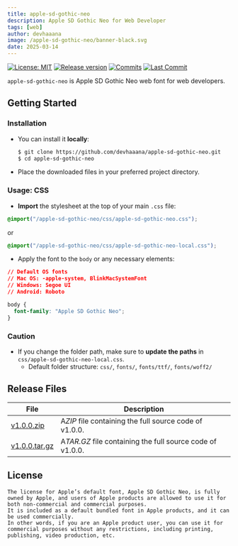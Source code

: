 ```yaml
---
title: apple-sd-gothic-neo
description: Apple SD Gothic Neo for Web Developer
tags: [web]
author: devhaaana
image: /apple-sd-gothic-neo/banner-black.svg
date: 2025-03-14
---
```

[![License: MIT](https://img.shields.io/badge/License-MIT-yellow.svg?style=for-the-badge)](LICENSE "License")
[![Release version](https://img.shields.io/github/release/devhaaana/apple-sd-gothic-neo.svg?label=Download&style=for-the-badge)](#release-files "Release Files")
[![Commits](https://img.shields.io/github/commit-activity/y/devhaaana/apple-sd-gothic-neo.svg?label=commits&style=for-the-badge)](https://github.com/devhaaana/radipy/commits "Commit History")
[![Last Commit](https://img.shields.io/github/last-commit/devhaaana/apple-sd-gothic-neo.svg?label=&style=for-the-badge&display_timestamp=committer)](https://github.com/devhaaana/radipy/pulse/monthly "Last Commit")

`apple-sd-gothic-neo` is Apple SD Gothic Neo web font for web developers.

## Getting Started

### Installation

- You can install it **locally**:
  ```bash
  $ git clone https://github.com/devhaaana/apple-sd-gothic-neo.git
  $ cd apple-sd-gothic-neo
  ```
- Place the downloaded files in your preferred project directory.

### Usage: CSS

- **Import** the stylesheet at the top of your main `.css` file:

```css
@import("/apple-sd-gothic-neo/css/apple-sd-gothic-neo.css");
```

or

```css
@import("/apple-sd-gothic-neo/css/apple-sd-gothic-neo-local.css");
```

- Apply the font to the `body` or any necessary elements:

```css
// Default OS fonts
// Mac OS: -apple-system, BlinkMacSystemFont
// Windows: Segoe UI
// Android: Roboto

body {
  font-family: "Apple SD Gothic Neo";
}
```

### Caution

- If you change the folder path, make sure to **update the paths** in `css/apple-sd-gothic-neo-local.css`.
  - Default folder structure: `css/`, `fonts/`, `fonts/ttf/`, `fonts/woff2/`

## Release Files

| File                                                                                           | Description                                                 |
| ---------------------------------------------------------------------------------------------- | ----------------------------------------------------------- |
| [v1.0.0.zip](https://github.com/devhaaana/apple-sd-gothic-neo/archive/refs/tags/v1.0.0.zip)       | A*ZIP* file containing the full source code of v1.0.0.    |
| [v1.0.0.tar.gz](https://github.com/devhaaana/apple-sd-gothic-neo/archive/refs/tags/v1.0.0.tar.gz) | A*TAR.GZ* file containing the full source code of v1.0.0. |

## License

```
The license for Apple’s default font, Apple SD Gothic Neo, is fully owned by Apple, and users of Apple products are allowed to use it for both non-commercial and commercial purposes.
It is included as a default bundled font in Apple products, and it can be used commercially.
In other words, if you are an Apple product user, you can use it for commercial purposes without any restrictions, including printing, publishing, video production, etc.
```
